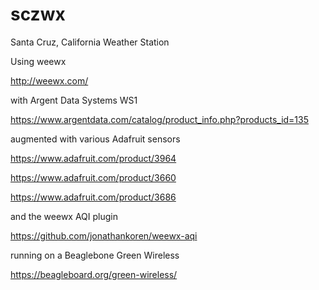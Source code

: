 # sczwx

Santa Cruz, California Weather Station

Using weewx

  http://weewx.com/

with Argent Data Systems WS1

  https://www.argentdata.com/catalog/product_info.php?products_id=135

augmented with various Adafruit sensors

https://www.adafruit.com/product/3964

https://www.adafruit.com/product/3660

https://www.adafruit.com/product/3686

and the weewx AQI plugin

https://github.com/jonathankoren/weewx-aqi

running on a Beaglebone Green Wireless

https://beagleboard.org/green-wireless/

